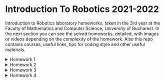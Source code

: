 # Introduction To Robotics 2021-2022
Introduction to Robotics laboratory homeworks, taken in the 3rd year at the Faculty of Mathematics and Computer Science, University of Bucharest. In the next section you can see the solved homeworks, detailed, with images or videos depending on the complexity of the homework. Also this repo contains courses, useful links, tips for coding style and other useful materials.

<details>
  <summary>Homework 1</summary>
<br>

For this homework I must fading a RGB led with 3 potentiometers, each potentiometer for red, green, blue. Theoretically, in the end I can create 255 * 255 * 255 different colors combining the intensities of the 3 primary colors. 255 * 255 * 255 because a led take values from 0 to 255.

Video demo: https://youtu.be/Z4e0uCh_60U

Materials required:
* Arduino Uno - 1pcs
* Cable USB Type A to Arduino Uno - 1pcs
* BreadBoard - 1pcs
* RGB Led - 1 pcs
* Resistor 220 Ohm - 3pcs
* Potentiometer - 3pcs
* Black cable for GND - 5 pcs
* Non-Black cable for Signal/5V - 10pcs

How to connect the elements:
- 5V and GND to + and - on breadboard
- GND to cathode RGB Led
- Red branch of Led to Rezistor to Pin ~11
- Green branch of Led to Rezistor to Pin ~10
- Blue branch of Led to Rezistor to Pin ~9
- each left side of Potentimeter to - (breadboard)
- each right side of Potentiometer to + (bradboard)
- each middle side of Potentimeter to A0, A1, A2

<img src="https://user-images.githubusercontent.com/61587939/139099823-e6045fef-3381-4f29-a7d6-73aa7da760fc.jpg" width=650 height=700>
  
</details>
<details>
  <summary>Homework 2</summary>
<br>

For this homework I must simulate a pedestrian crossing with traffic lights for pedestrian and traffic lights for cars. For this we have 4 situations:
1. The traffic light for cars is green and the traffic light for pedestrians is red
2. The traffic light for cars is yellow and the traffic light for pedestrians is red if a pedestrian wants to cross and has pressed the button before
3. The traffic light for cars is red and the traffic light for pedestrians is green and there is a additional buzzer that makes a slow sound
4. The traffic light for cars is red and the traffic light for pedestrians is green and blinking and there is a additional buzzer that makes a fast sound

  After these steps the traffic lights reset and will be back in step 1.

Video demo: https://youtu.be/p1_FeLFnayE

Materials required:
* Arduino Uno - 1pcs
* Cable USB Type A to Arduino Uno - 1pcs
* BreadBoard - 2pcs
* Red Led - 2pcs
* Green Led - 2pcs
* Yellow Led - 1pcs
* Rezistor 330 Ohm - 5pcs
* Buzzer - 1pcs
* Button - 1pcs
* a lot of conectivity cables

How to connect the elements:
* plus of button to pin 2 and - to GND (I used INPUT_PULLUP)
* plus of green / yellow / red led (for cars) to pin 13 / 12 / 11 and - to GND
* plus of green / red led (for pedestrian) to pin 6 / 7
* plus of buzzer to pin 8 and - to gnd

<img src="https://user-images.githubusercontent.com/61587939/140090225-ce7c5268-4a10-425a-95f9-7812b4ce6dc2.jpg" width=650 height=700>

</details>
<details>
  <summary>Homework 3</summary>
<br>
  For this homework I had to make an EMF detector like this: with the help of an improvised antenna from a cable I have to discover the surrounding electromagnetic fields. I will represent the intensity of the electromagnetic field through a 7 segment display with numbers from 0 to 9.
  
Video demo: https://youtu.be/iLIU5k5-5co

  Materials required:
* Arduino Uno - 1pcs
* Cable USB Type A to Arduino Uno - 1pcs
* BreadBoard - 2pcs
* 7 segment display - 1pcs
* buzzer - 1pcs
* resistor 220 Ohm - 2pcs
* resistor 1M Ohm - 3pcs
* a lot of conectivity cables

<img src="https://user-images.githubusercontent.com/61587939/141143308-789f9542-8534-49d7-94f3-39000b169815.jpg" width=650 height=700>

</details>  

<details>
  <summary>Homework 4</summary>
<br>
  For this homework I had to control a 4 digit 7 segment display with the help of a joystick as follows:
  <br><br>
  First state: moving the joystick on the Ox axis can switch from one digit to another, from left to right or from right to left. We can know on which digit we are with the help of the corresponding DP that will blink.
  <br><br>
  Second state: after pressing the joystick button DP remains locked in the current position and by moving the joystick on the Oy axis we can increase or decrease the number displayed in the range 0 - 9. To return to state 1 we must press again on joystick button
  
Video demo: https://youtu.be/X9G-YgQz9e8
  
Materials required:
  * Arduino Uno - 1pcs
  * Cable USB Type A to Arduino Uno - 1pcs
  * BreadBoard - 2pcs
  * resistor 220 Ohm - 4pcs
  * joystick - 1pcs
  * 4 digit 7 segment display - 1pcs
  * Shift Register: 74HC595 - 1pcs
  * a lot of conectivity cables

<img src="https://user-images.githubusercontent.com/61587939/142218971-82a0daaa-a3c3-4a3f-9d3a-54ec219b53d1.jpg" width=650 height=700>

</details>
